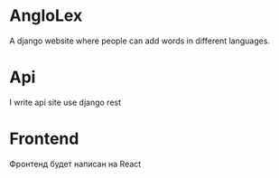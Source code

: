 # AngloLex
A django website where people can add words in different languages.

# Api
I write api site use django rest

# Frontend

Фронтенд будет написан на React
